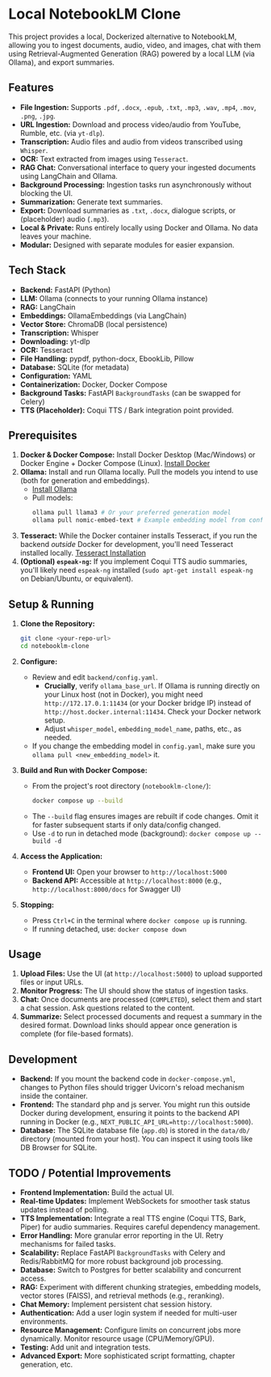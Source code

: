 # Local NotebookLM Clone

This project provides a local, Dockerized alternative to NotebookLM, allowing you to ingest documents, audio, video, and images, chat with them using Retrieval-Augmented Generation (RAG) powered by a local LLM (via Ollama), and export summaries.

## Features

* **File Ingestion:** Supports `.pdf`, `.docx`, `.epub`, `.txt`, `.mp3`, `.wav`, `.mp4`, `.mov`, `.png`, `.jpg`.
* **URL Ingestion:** Download and process video/audio from YouTube, Rumble, etc. (via `yt-dlp`).
* **Transcription:** Audio files and audio from videos transcribed using `Whisper`.
* **OCR:** Text extracted from images using `Tesseract`.
* **RAG Chat:** Conversational interface to query your ingested documents using LangChain and Ollama.
* **Background Processing:** Ingestion tasks run asynchronously without blocking the UI.
* **Summarization:** Generate text summaries.
* **Export:** Download summaries as `.txt`, `.docx`, dialogue scripts, or (placeholder) audio (`.mp3`).
* **Local & Private:** Runs entirely locally using Docker and Ollama. No data leaves your machine.
* **Modular:** Designed with separate modules for easier expansion.

## Tech Stack

* **Backend:** FastAPI (Python)
* **LLM:** Ollama (connects to your running Ollama instance)
* **RAG:** LangChain
* **Embeddings:** OllamaEmbeddings (via LangChain)
* **Vector Store:** ChromaDB (local persistence)
* **Transcription:** Whisper
* **Downloading:** yt-dlp
* **OCR:** Tesseract
* **File Handling:** pypdf, python-docx, EbookLib, Pillow
* **Database:** SQLite (for metadata)
* **Configuration:** YAML
* **Containerization:** Docker, Docker Compose
* **Background Tasks:** FastAPI `BackgroundTasks` (can be swapped for Celery)
* **TTS (Placeholder):** Coqui TTS / Bark integration point provided.

## Prerequisites

1.  **Docker & Docker Compose:** Install Docker Desktop (Mac/Windows) or Docker Engine + Docker Compose (Linux). [Install Docker](https://docs.docker.com/engine/install/)
2.  **Ollama:** Install and run Ollama locally. Pull the models you intend to use (both for generation and embeddings).
    * [Install Ollama](https://ollama.com/)
    * Pull models:
        ```bash
        ollama pull llama3 # Or your preferred generation model
        ollama pull nomic-embed-text # Example embedding model from config.yaml
        ```
3.  **Tesseract:** While the Docker container installs Tesseract, if you run the backend *outside* Docker for development, you'll need Tesseract installed locally. [Tesseract Installation](https://tesseract-ocr.github.io/tessdoc/Installation.html)
4.  **(Optional) `espeak-ng`:** If you implement Coqui TTS audio summaries, you'll likely need `espeak-ng` installed (`sudo apt-get install espeak-ng` on Debian/Ubuntu, or equivalent).

## Setup & Running

1.  **Clone the Repository:**
    ```bash
    git clone <your-repo-url>
    cd notebooklm-clone
    ```

2.  **Configure:**
    * Review and edit `backend/config.yaml`.
        * **Crucially**, verify `ollama_base_url`. If Ollama is running directly on your Linux host (not in Docker), you might need `http://172.17.0.1:11434` (or your Docker bridge IP) instead of `http://host.docker.internal:11434`. Check your Docker network setup.
        * Adjust `whisper_model`, `embedding_model_name`, paths, etc., as needed.
    * If you change the embedding model in `config.yaml`, make sure you `ollama pull <new_embedding_model>` it.


3.  **Build and Run with Docker Compose:**
    * From the project's root directory (`notebooklm-clone/`):
        ```bash
        docker compose up --build
        ```
    * The `--build` flag ensures images are rebuilt if code changes. Omit it for faster subsequent starts if only data/config changed.
    * Use `-d` to run in detached mode (background): `docker compose up --build -d`

4.  **Access the Application:**
    * **Frontend UI:** Open your browser to `http://localhost:5000`
    * **Backend API:** Accessible at `http://localhost:8000` (e.g., `http://localhost:8000/docs` for Swagger UI)

5.  **Stopping:**
    * Press `Ctrl+C` in the terminal where `docker compose up` is running.
    * If running detached, use: `docker compose down`

## Usage

1.  **Upload Files:** Use the UI (at `http://localhost:5000`) to upload supported files or input URLs.
2.  **Monitor Progress:** The UI should show the status of ingestion tasks.
3.  **Chat:** Once documents are processed (`COMPLETED`), select them and start a chat session. Ask questions related to the content.
4.  **Summarize:** Select processed documents and request a summary in the desired format. Download links should appear once generation is complete (for file-based formats).

## Development

* **Backend:** If you mount the backend code in `docker-compose.yml`, changes to Python files should trigger Uvicorn's reload mechanism inside the container.
* **Frontend:** The standard php and js server. You might run this outside Docker during development, ensuring it points to the backend API running in Docker (e.g., `NEXT_PUBLIC_API_URL=http://localhost:5000`).
* **Database:** The SQLite database file (`app.db`) is stored in the `data/db/` directory (mounted from your host). You can inspect it using tools like DB Browser for SQLite.

## TODO / Potential Improvements

* **Frontend Implementation:** Build the actual UI.
* **Real-time Updates:** Implement WebSockets for smoother task status updates instead of polling.
* **TTS Implementation:** Integrate a real TTS engine (Coqui TTS, Bark, Piper) for audio summaries. Requires careful dependency management.
* **Error Handling:** More granular error reporting in the UI. Retry mechanisms for failed tasks.
* **Scalability:** Replace FastAPI `BackgroundTasks` with Celery and Redis/RabbitMQ for more robust background job processing.
* **Database:** Switch to Postgres for better scalability and concurrent access.
* **RAG:** Experiment with different chunking strategies, embedding models, vector stores (FAISS), and retrieval methods (e.g., reranking).
* **Chat Memory:** Implement persistent chat session history.
* **Authentication:** Add a user login system if needed for multi-user environments.
* **Resource Management:** Configure limits on concurrent jobs more dynamically. Monitor resource usage (CPU/Memory/GPU).
* **Testing:** Add unit and integration tests.
* **Advanced Export:** More sophisticated script formatting, chapter generation, etc.
